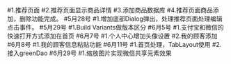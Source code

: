 #1.推荐页面
#2.推荐页面显示商品详情
#3.添加商品数据库
#4.推荐页面商品添加，删除功能完成。
#5月28号
#1.增加底部Dialog弹出，处理推荐页面处理编辑点击事件。
#5月29号
#1.Build Variants做版本区分
#6月5号
#1.支付宝和微信的快速打开方式添加在首页
#6月7号
#1.个人中心增加头像设置
#2.我的顾客添加
#6月8号
#1.我的顾客信息粘贴功能
#6月11号
#1.首页处理，TabLayout使用
#2.接入greenDao
#6月29号
#1.缩放图片实现微信共享元素效果


